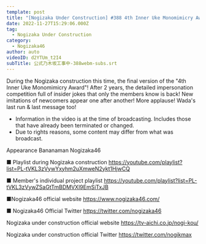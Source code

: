 ```yaml
---
template: post
title: "[Nogizaka Under Construction] #388 4th Inner Uke Monomimicry Award (Part 3)"
date: 2022-11-27T15:29:06.000Z
tag:
  - Nogizaka Under Construction
category:
  - Nogizaka46
author: auto
videoID: d2YTUm_t2I4
subTitle: 公式乃木坂工事中-388webm-subs.srt
---
```

During the Nogizaka construction this time, the final version of the "4th Inner Uke Monomimicry Award"!
After 2 years, the detailed impersonation competition full of insider jokes that only the members know is back!
New imitations of newcomers appear one after another!
More applause! Wada's last run & last message too!

* Information in the video is at the time of broadcasting. Includes those that have already been terminated or changed.
* Due to rights reasons, some content may differ from what was broadcast.

Appearance
Bananaman Nogizaka46

■ Playlist during Nogizaka construction
https://youtube.com/playlist?list=PL-tVKL3zVywYxyhm2uXmweN2ykt1HjwCQ

■ Member's individual project playlist
https://youtube.com/playlist?list=PL-tVKL3zVywZSaGtTmBDMVXl9EmSiTxJB

■Nogizaka46 official website
https://www.nogizaka46.com/

■ Nogizaka46 Official Twitter
https://twitter.com/nogizaka46

Nogizaka under construction official website
https://tv-aichi.co.jp/nogi-kou/

Nogizaka under construction official Twitter
https://twitter.com/nogikmax
